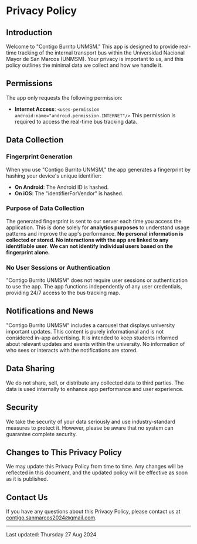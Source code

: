 # Privacy Policy

## Introduction

Welcome to "Contigo Burrito UNMSM." This app is designed to provide real-time tracking of the internal transport bus within the Universidad Nacional Mayor de San Marcos (UNMSM). Your privacy is important to us, and this policy outlines the minimal data we collect and how we handle it.

## Permissions

The app only requests the following permission:

- **Internet Access**:
  `<uses-permission android:name="android.permission.INTERNET"/>`
  This permission is required to access the real-time bus tracking data.

## Data Collection

### Fingerprint Generation

When you use "Contigo Burrito UNMSM," the app generates a fingerprint by hashing your device's unique identifier:

- **On Android**: The Android ID is hashed.
- **On iOS**: The "identifierForVendor" is hashed.

### Purpose of Data Collection

The generated fingerprint is sent to our server each time you access the application. This is done solely for **analytics purposes** to understand usage patterns and improve the app's performance. **No personal information is collected or stored**. **No interactions with the app are linked to any identifiable user**.
**We can not identify individual users based on the fingerprint alone.**

### No User Sessions or Authentication

"Contigo Burrito UNMSM" does not require user sessions or authentication to use the app. The app functions independently of any user credentials, providing 24/7 access to the bus tracking map.

## Notifications and News

"Contigo Burrito UNMSM" includes a carousel that displays university important updates. This content is purely informational and is not considered in-app advertising. It is intended to keep students informed about relevant updates and events within the university. No information of who sees or interacts with the notifications are stored.

## Data Sharing

We do not share, sell, or distribute any collected data to third parties. The data is used internally to enhance app performance and user experience.

## Security

We take the security of your data seriously and use industry-standard measures to protect it. However, please be aware that no system can guarantee complete security.

## Changes to This Privacy Policy

We may update this Privacy Policy from time to time. Any changes will be reflected in this document, and the updated policy will be effective as soon as it is published.

## Contact Us

If you have any questions about this Privacy Policy, please contact us at [contigo.sanmarcos2024@gmail.com](mailto:contigo.sanmarcos2024@gmail.com).

---

Last updated: Thursday 27 Aug 2024

